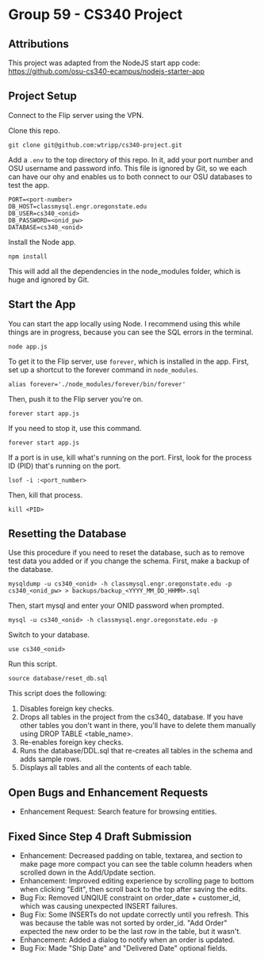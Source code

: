 # Group 59 - CS340 Project

## Attributions
This project was adapted from the NodeJS start app code:
https://github.com/osu-cs340-ecampus/nodejs-starter-app

## Project Setup
Connect to the Flip server using the VPN. 

Clone this repo.
```
git clone git@github.com:wtripp/cs340-project.git
```
Add a `.env` to the top directory of this repo. In it, add your port number and OSU username and password info. This file is ignored by Git, so we each can have our ohy and enables us to both connect to our OSU databases to test the app.
```
PORT=<port-number>
DB_HOST=classmysql.engr.oregonstate.edu
DB_USER=cs340_<onid>
DB_PASSWORD=<onid_pw>
DATABASE=cs340_<onid>
```
Install the Node app.
```
npm install
```
This will add all the dependencies in the node_modules folder, which is huge and ignored by Git.


## Start the App
You can start the app locally using Node. I recommend using this while things are in progress, because you can see the SQL errors in the terminal.
```
node app.js
```
To get it to the Flip server, use `forever`, which is installed in the app. First, set up a shortcut to the forever command in `node_modules`.
```
alias forever='./node_modules/forever/bin/forever'
```
Then, push it to the Flip server you're on.
```
forever start app.js
```
If you need to stop it, use this command.
```
forever start app.js
```
If a port is in use, kill what's running on the port. First, look for the process ID (PID) that's running on the port.
```
lsof -i :<port_number>
```
Then, kill that process.
```
kill <PID>
```

## Resetting the Database
Use this procedure if you need to reset the database, such as to remove test data you added or if you change the schema.
First, make a backup of the database.
```
mysqldump -u cs340_<onid> -h classmysql.engr.oregonstate.edu -p cs340_<onid_pw> > backups/backup_<YYYY_MM_DD_HHMM>.sql
```
Then, start mysql and enter your ONID password when prompted.
```
mysql -u cs340_<onid> -h classmysql.engr.oregonstate.edu -p
```
Switch to your database.
```
use cs340_<onid>
```
Run this script.
```
source database/reset_db.sql
```
This script does the following:
1. Disables foreign key checks.
2. Drops all tables in the project from the cs340_<onid> database. If you have other tables you don't want in there, you'll have to delete them manually using DROP TABLE <table_name>.
3. Re-enables foreign key checks.
4. Runs the database/DDL.sql that re-creates all tables in the schema and adds sample rows.
5. Displays all tables and all the contents of each table.

## Open Bugs and Enhancement Requests
- Enhancement Request: Search feature for browsing entities.

## Fixed Since Step 4 Draft Submission
- Enhancement: Decreased padding on table, textarea, and section to make page more compact you can see the table column headers when scrolled down in the Add/Update section.
- Enhancement: Improved editing experience by scrolling page to bottom when clicking "Edit", then scroll back to the top after saving the edits.
- Bug Fix: Removed UNQIUE constraint on order_date + customer_id, which was causing unexpected INSERT failures.
- Bug Fix: Some INSERTs do not update correctly until you refresh. This was because the table was not sorted by order_id. "Add Order" expected the new order to be the last row in the table, but it wasn't.
- Enhancement: Added a dialog to notify when an order is updated.
- Bug Fix: Made "Ship Date" and "Delivered Date" optional fields.
